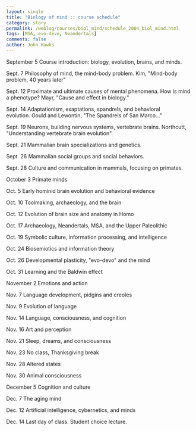 ```yaml
---
layout: single 
title: "Biology of mind :: course schedule" 
category: story
permalink: /weblog/courses/biol_mind/schedule_2004_biol_mind.html
tags: [MSA, evo-devo, Neandertals] 
comments: false 
author: John Hawks 
---
```


<p>
September 5 Course introduction: biology, evolution, brains, and minds. 
</p>

<p>
Sept. 7 Philosophy of mind, the mind-body problem. Kim, "Mind-body problem, 40 years later"
</p>

<p>
Sept. 12 Proximate and ultimate causes of mental phenomena. How is mind a phenotype? Mayr, "Cause and effect in biology."
</p>

<p>
Sept. 14 Adaptationism, exaptations, spandrels, and behavioral<br />
evolution. Gould and Lewontin, "The Spandrels of San Marco..." 
</p>

<p>
Sept. 19 Neurons, building nervous systems, vertebrate brains. Northcutt, "Understanding vertebrate brain evolution". 
</p>

<p>
Sept. 21 Mammalian brain specializations and genetics. 
</p>

<p>
Sept. 26 Mammalian social groups and social behaviors. 
</p>

<p>
Sept. 28 Culture and communication in mammals, focusing on primates. 
</p>

<p>
October 3 Primate minds 
</p>

<p>
Oct. 5 Early hominid brain evolution and behavioral evidence 
</p>

<p>
Oct. 10 Toolmaking, archaeology, and the brain 
</p>

<p>
Oct. 12 Evolution of brain size and anatomy in Homo 
</p>

<p>
Oct. 17 Archaeology, Neandertals, MSA, and the Upper Paleolithic 
</p>

<p>
Oct. 19 Symbolic culture, information processing, and intelligence 
</p>

<p>
Oct. 24 Biosemiotics and information theory 
</p>

<p>
Oct. 26 Developmental plasticity, "evo-devo" and the mind 
</p>

<p>
Oct. 31 Learning and the Baldwin effect 
</p>

<p>
November 2 Emotions and action 
</p>

<p>
Nov. 7 Language development, pidgins and creoles 
</p>

<p>
Nov. 9 Evolution of language 
</p>

<p>
Nov. 14 Language, consciousness, and cognition 
</p>

<p>
Nov. 16 Art and perception 
</p>

<p>
Nov. 21 Sleep, dreams, and consciousness 
</p>

<p>
Nov. 23 No class, Thanksgiving break 
</p>

<p>
Nov. 28 Altered states 
</p>

<p>
Nov. 30 Animal consciousness 
</p>

<p>
December 5 Cognition and culture 
</p>

<p>
Dec. 7 The aging mind 
</p>

<p>
Dec. 12 Artificial intelligence, cybernetics, and minds 
</p>

<p>
Dec. 14 Last day of class. Student choice lecture. 
</p>


